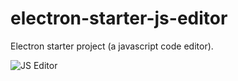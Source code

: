 # electron-starter-js-editor
Electron starter project (a javascript code editor).


![JS Editor](https://www.lxmcloud.tk/giti/jseditor.jpg)